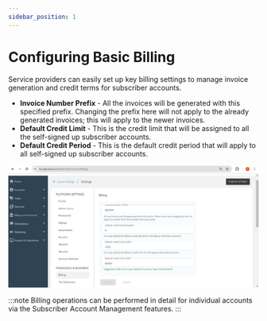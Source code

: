 ```yaml
---
sidebar_position: 1
---
```

# Configuring Basic Billing

Service providers can easily set up key billing settings to manage invoice generation and credit terms for subscriber accounts.
- **Invoice Number Prefix** - All the invoices will be generated with this specified prefix. Changing the prefix here will not apply to the already generated invoices; this will apply to the newer invoices.
- **Default Credit Limit** - This is the credit limit that will be assigned to all the self-signed up subscriber accounts.
- **Default Credit Period** - This is the default credit period that will apply to all self-signed up subscriber accounts.

![basic billing](img/basicbilling.png)

:::note
Billing operations can be performed in detail for individual accounts via the Subscriber Account Management features.
:::






